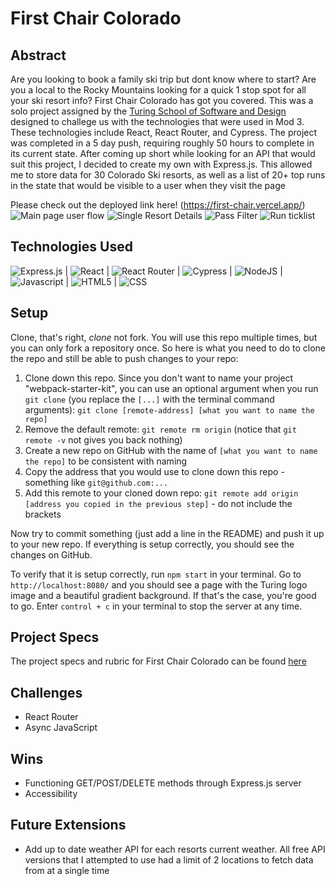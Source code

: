 # First Chair Colorado

## Abstract

Are you looking to book a family ski trip but dont know where to start?  Are you a local to the Rocky Mountains looking for a quick 1 stop spot for all your ski resort info? First Chair Colorado has got you covered.  This was a solo project assigned by the [Turing School of Software and Design](https://turing.edu/) designed to challege us with the technologies that were used in Mod 3. These technologies include React, React Router, and Cypress. The project was completed in a 5 day push, requiring roughly 50 hours to complete in its current state. After coming up short while looking for an API that would suit this project, I decided to create my own with Express.js.  This allowed me to store data for 30 Colorado Ski resorts, as well as a list of 20+ top runs in the state that would be visible to a user when they visit the page 
 
Please check out the deployed link here! (https://first-chair.vercel.app/)
![Main page user flow](https://user-images.githubusercontent.com/101376200/201545765-3fd4c730-6b2e-4870-8761-843cd5ed5b07.gif)
![Single Resort Details](https://user-images.githubusercontent.com/101376200/201545841-46de97ae-be22-47c1-9944-6e4c14df7667.gif)
![Pass Filter](https://user-images.githubusercontent.com/101376200/201545897-02ca4995-5bb0-4867-91e2-d3ecfb2175cc.gif)
![Run ticklist](https://user-images.githubusercontent.com/101376200/201545930-bf880506-e93f-4e5a-bb27-63425b8d6813.gif)


## Technologies Used
![Express.js](https://img.shields.io/badge/express.js-%23404d59.svg?style=for-the-badge&logo=express&logoColor=%2361DAFB) |
![React](https://img.shields.io/badge/react-%2320232a.svg?style=for-the-badge&logo=react&logoColor=%2361DAFB) |
![React Router](https://img.shields.io/badge/React_Router-CA4245?style=for-the-badge&logo=react-router&logoColor=white) |
![Cypress](https://img.shields.io/badge/-cypress-%23E5E5E5?style=for-the-badge&logo=cypress&logoColor=058a5e) |
![NodeJS](https://img.shields.io/badge/node.js-6DA55F?style=for-the-badge&logo=node.js&logoColor=white) |
![Javascript](https://img.shields.io/badge/JavaScript-323330?style=for-the-badge&logo=javascript&logoColor=F7DF1E) |
![HTML5](https://img.shields.io/badge/HTML5-E34F26?style=for-the-badge&logo=html5&logoColor=white) |
![CSS](https://img.shields.io/badge/CSS3-1572B6?style=for-the-badge&logo=css3&logoColor=white) 

## Setup
Clone, that's right, _clone_ not fork. You will use this repo multiple times, but you can only fork a repository once. So here is what you need to do to clone the repo and still be able to push changes to your repo:

1. Clone down this repo. Since you don't want to name your project "webpack-starter-kit", you can use an optional argument when you run `git clone` (you replace the `[...]` with the terminal command arguments): `git clone [remote-address] [what you want to name the repo]`
1. Remove the default remote: `git remote rm origin` (notice that `git remote -v` not gives you back nothing)
1. Create a new repo on GitHub with the name of `[what you want to name the repo]` to be consistent with naming
1. Copy the address that you would use to clone down this repo - something like `git@github.com:...`
1. Add this remote to your cloned down repo: `git remote add origin [address you copied in the previous step]` - do not include the brackets

Now try to commit something (just add a line in the README) and push it up to your new repo. If everything is setup correctly, you should see the changes on GitHub.

To verify that it is setup correctly, run `npm start` in your terminal. Go to `http://localhost:8080/` and you should see a page with the Turing logo image and a beautiful gradient background. If that's the case, you're good to go. Enter `control + c` in your terminal to stop the server at any time.

## Project Specs
The project specs and rubric for First Chair Colorado can be found [here](https://frontend.turing.edu/projects/module-3/showcase.html)

 ## Challenges
- React Router
- Async JavaScript

## Wins
- Functioning GET/POST/DELETE methods through Express.js server
- Accessibility

## Future Extensions
- Add up to date weather API for each resorts current weather. All free API versions that I attempted to use had a limit of 2 locations to fetch data from at a single time
